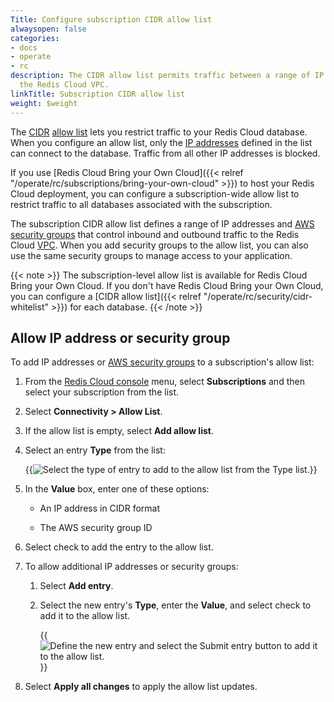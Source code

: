 ```yaml
---
Title: Configure subscription CIDR allow list 
alwaysopen: false
categories:
- docs
- operate
- rc
description: The CIDR allow list permits traffic between a range of IP addresses and
  the Redis Cloud VPC.
linkTitle: Subscription CIDR allow list
weight: $weight
---
```


The [CIDR](https://en.wikipedia.org/wiki/Classless_Inter-Domain_Routing) [allow list](https://en.wikipedia.org/wiki/Whitelist) lets you restrict traffic to your Redis Cloud database. When you configure an allow list, only the [IP addresses](https://en.wikipedia.org/wiki/IP_address) defined in the list can connect to the database. Traffic from all other IP addresses is blocked.

If you use [Redis Cloud Bring your Own Cloud]({{< relref "/operate/rc/subscriptions/bring-your-own-cloud" >}}) to host your Redis Cloud deployment, you can configure a subscription-wide allow list
to restrict traffic to all databases associated with the subscription.

The subscription CIDR allow list defines a range of IP addresses and [AWS security groups](https://docs.aws.amazon.com/managedservices/latest/userguide/about-security-groups.html) that control inbound and outbound traffic to the Redis Cloud [VPC](https://en.wikipedia.org/wiki/Virtual_private_cloud). When you add security groups to the allow list, you can also use the same security groups to manage access to your application.

{{< note >}}
The subscription-level allow list is available for Redis Cloud Bring your Own Cloud. If you don't have Redis Cloud Bring your Own Cloud, you can configure a [CIDR allow list]({{< relref "/operate/rc/security/cidr-whitelist" >}}) for each database.
{{< /note >}}

## Allow IP address or security group

To add IP addresses or [AWS security groups](https://docs.aws.amazon.com/managedservices/latest/userguide/about-security-groups.html) to a subscription's allow list:

1. From the [Redis Cloud console](https://cloud.redis.io/) menu, select **Subscriptions** and then select your subscription from the list.

1. Select **Connectivity > Allow List**.

1. If the allow list is empty, select **Add allow list**.

1. Select an entry **Type** from the list:

    {{<image filename="images/rc/subscription-connectivity-allow-list-type-dropdown.png" alt="Select the type of entry to add to the allow list from the Type list." >}}

1. In the **Value** box, enter one of these options:

    - An IP address in CIDR format

    - The AWS security group ID

1. Select check to add the entry to the allow list.

1. To allow additional IP addresses or security groups:

    1. Select **Add entry**.

    1. Select the new entry's **Type**, enter the **Value**, and select check to add it to the allow list.

        {{<image filename="images/rc/subscription-connectivity-allow-list-add-entry.png" alt="Define the new entry and select the Submit entry button to add it to the allow list." >}}

1. Select **Apply all changes** to apply the allow list updates.